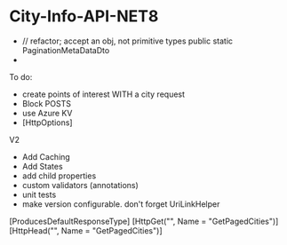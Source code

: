 # City-Info-API-NET8

- // refactor; accept an obj, not primitive types public static PaginationMetaDataDto
- 

To do:


- create points of interest WITH a city request
- Block POSTS
- use Azure KV
- [HttpOptions]

V2
- Add Caching
- Add States
- add child properties
- custom validators (annotations)
- unit tests
- make version configurable. don't forget UriLinkHelper

[ProducesDefaultResponseType]
[HttpGet("", Name = "GetPagedCities")]
[HttpHead("", Name = "GetPagedCities")]

